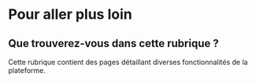 # Pour aller plus loin

## Que trouverez-vous dans cette rubrique ?

Cette rubrique contient des pages détaillant diverses fonctionnalités de la plateforme.



